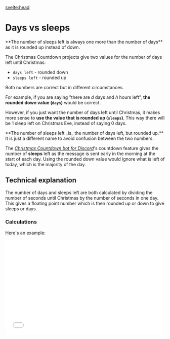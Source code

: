 <script>
	import Note from '../components/Admonitions/Note.svelte';
	import Tip from '../components/Admonitions/Tip.svelte';
</script>

<svelte:head>

<title>Days vs sleeps • Christmas Countdown</title>
<meta name="title" content="Days vs sleeps • Christmas Countdown" />
<meta name="og:title" content="Days vs sleeps • Christmas Countdown" />
<meta name="twitter:title" content="Days vs sleeps • Christmas Countdown" />
<meta name="description" content="The Christmas Countdown projects give two values for the number of days left until Christmas; both numbers are correct but in different circumstances." />
<meta name="og:description" content="The Christmas Countdown projects give two values for the number of days left until Christmas; both numbers are correct but in different circumstances." />
<meta name="twitter:description" content="The Christmas Countdown projects give two values for the number of days left until Christmas; both numbers are correct but in different circumstances." />
</svelte:head>

<div class="sm:col-span-3 m-4 sm:m-8 prose mx-auto sm:prose-lg">

# Days vs sleeps

<Note title="TL;DR">
**The number of sleeps left is always one more than the number of days** as it is rounded up instead of down.
</Note>

The Christmas Countdown projects give two values for the number of days left until Christmas:

- `days left` - rounded down
- `sleeps left` - rounded up

Both numbers are correct but in different circumstances.

For example, if you are saying "there are _d_ days and _h_ hours left", **the rounded down value (`days`)** would be correct.

However, if you just want the number of days left until Christmas, it makes more sense to **use the value that is rounded up (`sleeps`)**.
This way there will be 1 sleep left on Christmas Eve, instead of saying 0 days.

<Tip>
**The number of sleeps left _is_ the number of days left, but rounded up.**
It is just a different name to avoid confusion between the two numbers.
</Tip>

The [_Christmas Countdown bot for Discord_](/discord)'s countdown feature gives the number of **sleeps** left as the message is sent early in the morning at the start of each day. Using the rounded down value would ignore what is left of today, which is the majority of the day.

## Technical explanation

The number of days and sleeps left are both calculated by dividing the number of seconds until Christmas by the number of seconds in one day. This gives a floating point number which is then rounded up or down to give sleeps or days.

### Calculations

Here's an example:

<iframe width="100%" height="300" src="//jsfiddle.net/eartharoid/svjygb4f/61/embedded/result/dark/" allowfullscreen="allowfullscreen" allowpaymentrequest frameborder="0"></iframe>

</div>
